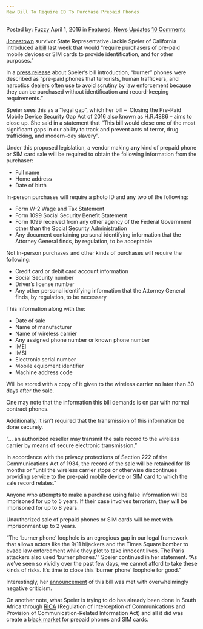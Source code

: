 ```yaml
---
New Bill To Require ID To Purchase Prepaid Phones
---
```

<article class="post-listing post-13619 post type-post status-publish format-standard has-post-thumbnail hentry category-deepdot-news category-news-updates tag-bill tag-phones tag-prepaid tag-purchase tag-require">
    <div class="post-inner">
        <span>Posted by: <a href="https://www.deepdotweb.com/author/fuzzy/" title="">Fuzzy </a></span>
    <span>April 1, 2016</span>
    <span>in <a href="https://www.deepdotweb.com/category/deepdot-news/" rel="category tag">Featured</a>, <a href="https://www.deepdotweb.com/category/news-updates/" rel="category tag">News Updates</a></span>
    <span><a href="https://www.deepdotweb.com/2016/04/01/new-bill-require-id-purchase-prepaid-phones/#comments">10 Comments</a></span>
    </p>
    <div class="clear"></div>
    <div class="entry">
    <p><a href="https://en.wikipedia.org/wiki/Jonestown">Jonestown</a> survivor State Representative Jackie Speier of California introduced a <a href="https://www.congress.gov/bill/114th-congress/house-bill/4886/">bill</a> last week that would “require purchasers of pre-paid mobile devices or SIM cards to provide identification, and for other purposes.”</p>
    <p>In a <a href="http://speier.house.gov/index.php?option=com_content&amp;view=article&amp;id=1841:speier-introduces-bill-to-require-id-when-purchasing-burner-phones-and-other-pre-paid-mobile-devices&amp;catid=20&amp;Itemid=7">press release</a> about Speier&#8217;s bill introduction, “burner” phones were described as “pre-paid phones that terrorists, human traffickers, and narcotics dealers often use to avoid scrutiny by law enforcement because they can be purchased without identification and record-keeping requirements.”</p>
    <p>Speier sees this as a “legal gap”, which her bill –  Closing the Pre-Paid Mobile Device Security Gap Act of 2016 also known as H.R.4886 – aims to close up. She said in a statement that “This bill would close one of the most significant gaps in our ability to track and prevent acts of terror, drug trafficking, and modern-day slavery”.</p>
    <p>Under this proposed legislation, a vendor making <strong>any </strong>kind of prepaid phone or SIM card sale will be required to obtain the following information from the purchaser:</p>
    <ul>
    <li>Full name</li>
    <li>Home address</li>
    <li>Date of birth</li>
    </ul>
    <p>In-person purchases will require a photo ID and any two of the following:</p>
    <ul>
    <li>Form W-2 Wage and Tax Statement</li>
    <li>Form 1099 Social Security Benefit Statement</li>
    <li>Form 1099 received from any other agency of the Federal Government other than the Social Security Administration</li>
    <li>Any document containing personal identifying information that the Attorney General finds, by regulation, to be acceptable</li>
    </ul>
    <p>Not In-person purchases and other kinds of purchases will require the following:</p>
    <ul>
    <li>Credit card or debit card account information</li>
    <li>Social Security number</li>
    <li>Driver&#8217;s license number</li>
    <li>Any other personal identifying information that the Attorney General finds, by regulation, to be necessary</li>
    </ul>
    <p>This information along with the:</p>
    <ul>
    <li>Date of sale</li>
    <li>Name of manufacturer</li>
    <li>Name of wireless carrier</li>
    <li>Any assigned phone number or known phone number</li>
    <li>IMEI</li>
    <li>IMSI</li>
    <li>Electronic serial number</li>
    <li>Mobile equipment identifier</li>
    <li>Machine address code</li>
    </ul>
    <p>Will be stored with a copy of it given to the wireless carrier no later than 30 days after the sale.</p>
    <p>One may note that the information this bill demands is on par with normal contract phones.</p>
    <p>Additionally, it isn&#8217;t required that the transmission of this information be done securely.</p>
    <p>“&#8230; an authorized reseller may transmit the sale record to the wireless carrier by means of secure electronic transmission.”</p>
    <p>In accordance with the privacy protections of Section 222 of the Communications Act of 1934, the record of the sale will be retained for 18 months or “until the wireless carrier stops or otherwise discontinues providing service to the pre-paid mobile device or SIM card to which the sale record relates.”</p>
    <p>Anyone who attempts to make a purchase using false information will be imprisoned for up to 5 years. If their case involves terrorism, they will be imprisoned for up to 8 years.</p>
    <p>Unauthorized sale of prepaid phones or SIM cards will be met with imprisonment up to 2 years.</p>
    <p>“The ‘burner phone’ loophole is an egregious gap in our legal framework that allows actors like the 9/11 hijackers and the Times Square bomber to evade law enforcement while they plot to take innocent lives. The Paris attackers also used &#8216;burner phones.&#8217;” Speier continued in her statement. “As we’ve seen so vividly over the past few days, we cannot afford to take these kinds of risks. It’s time to close this ‘burner phone’ loophole for good.”</p>
    <p>Interestingly, her <a href="https://twitter.com/RepSpeier/status/713014067489804288">announcement</a> of this bill was met with overwhelmingly negative criticism.</p>
    <p>On another note, what Speier is trying to do has already been done in South Africa through <a href="http://www.acts.co.za/regulation-of-interception-of-communications-and-provision-of-communication-related-information-act-2002/">RICA</a> (Regulation of Interception of Communications and Provision of Communication-Related Information Act) and all it did was create a <a href="http://ewn.co.za/2011/07/04/EWN-EXCLUSIVE-PreRicad-sim-cards-for-sale-in-Pretoria">black market</a> for prepaid phones and SIM cards.</p>
    </div>
    <span style="display:none"><a href="https://www.deepdotweb.com/tag/bill/" rel="tag">bill</a> <a href="https://www.deepdotweb.com/tag/phones/" rel="tag">phones</a> <a href="https://www.deepdotweb.com/tag/prepaid/" rel="tag">prepaid</a> <a href="https://www.deepdotweb.com/tag/purchase/" rel="tag">purchase</a> <a href="https://www.deepdotweb.com/tag/require/" rel="tag">require</a></span> <span style="display:none" class="updated">2016-04-01</span>
    <div style="display:none" class="vcard author" itemprop="author" itemscope itemtype="http://schema.org/Person"><strong class="fn" itemprop="name"><a href="https://www.deepdotweb.com/author/fuzzy/" title="Posts by Fuzzy" rel="author">Fuzzy</a></strong></div>
    </div>
</article>

